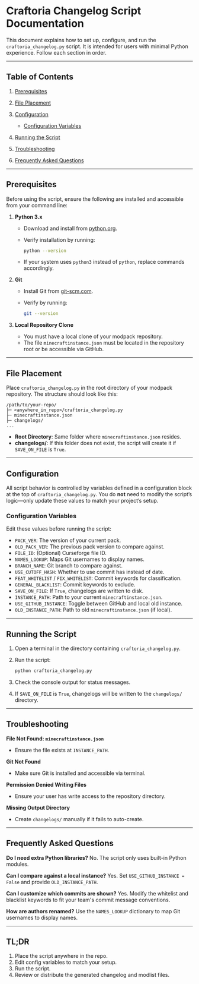 # Craftoria Changelog Script Documentation

This document explains how to set up, configure, and run the `craftoria_changelog.py` script. It is intended for users with minimal Python experience. Follow each section in order.

---

## Table of Contents

1. [Prerequisites](#prerequisites)
2. [File Placement](#file-placement)
3. [Configuration](#configuration)

   * [Configuration Variables](#configuration-variables)
4. [Running the Script](#running-the-script)
5. [Troubleshooting](#troubleshooting)
6. [Frequently Asked Questions](#frequently-asked-questions)

---

## Prerequisites

Before using the script, ensure the following are installed and accessible from your command line:

1. **Python 3.x**

   * Download and install from [python.org](https://www.python.org/downloads/).
   * Verify installation by running:

     ```bash
     python --version
     ```

   * If your system uses `python3` instead of `python`, replace commands accordingly.

2. **Git**

   * Install Git from [git-scm.com](https://git-scm.com/downloads).
   * Verify by running:

     ```bash
     git --version
     ```

3. **Local Repository Clone**

   * You must have a local clone of your modpack repository.
   * The file `minecraftinstance.json` must be located in the repository root or be accessible via GitHub.

---

## File Placement

Place `craftoria_changelog.py` in the root directory of your modpack repository. The structure should look like this:

```
/path/to/your-repo/
├─ <anywhere_in_repo>/craftoria_changelog.py
├─ minecraftinstance.json
├─ changelogs/
...
```

* **Root Directory**: Same folder where `minecraftinstance.json` resides.
* **changelogs/**: If this folder does not exist, the script will create it if `SAVE_ON_FILE` is `True`.

---

## Configuration

All script behavior is controlled by variables defined in a configuration block at the top of `craftoria_changelog.py`. You do **not** need to modify the script’s logic—only update these values to match your project’s setup.

### Configuration Variables

Edit these values before running the script:

* `PACK_VER`: The version of your current pack.
* `OLD_PACK_VER`: The previous pack version to compare against.
* `FILE_ID`: (Optional) Curseforge file ID.
* `NAMES_LOOKUP`: Maps Git usernames to display names.
* `BRANCH_NAME`: Git branch to compare against.
* `USE_CUTOFF_HASH`: Whether to use commit has instead of date.
* `FEAT_WHITELIST` / `FIX_WHITELIST`: Commit keywords for classification.
* `GENERAL_BLACKLIST`: Commit keywords to exclude.
* `SAVE_ON_FILE`: If `True`, changelogs are written to disk.
* `INSTANCE_PATH`: Path to your current `minecraftinstance.json`.
* `USE_GITHUB_INSTANCE`: Toggle between GitHub and local old instance.
* `OLD_INSTANCE_PATH`: Path to old `minecraftinstance.json` (if local).

---

## Running the Script

1. Open a terminal in the directory containing `craftoria_changelog.py`.
2. Run the script:

    ```bash
    python craftoria_changelog.py
    ```

3. Check the console output for status messages.
4. If `SAVE_ON_FILE` is `True`, changelogs will be written to the `changelogs/` directory.

---

## Troubleshooting

**File Not Found: `minecraftinstance.json`**

* Ensure the file exists at `INSTANCE_PATH`.

**Git Not Found**

* Make sure Git is installed and accessible via terminal.

**Permission Denied Writing Files**

* Ensure your user has write access to the repository directory.

**Missing Output Directory**

* Create `changelogs/` manually if it fails to auto-create.

---

## Frequently Asked Questions

**Do I need extra Python libraries?**
No. The script only uses built-in Python modules.

**Can I compare against a local instance?**
Yes. Set `USE_GITHUB_INSTANCE = False` and provide `OLD_INSTANCE_PATH`.

**Can I customize which commits are shown?**
Yes. Modify the whitelist and blacklist keywords to fit your team's commit message conventions.

**How are authors renamed?**
Use the `NAMES_LOOKUP` dictionary to map Git usernames to display names.

---

## TL;DR

1. Place the script anywhere in the repo.
2. Edit config variables to match your setup.
3. Run the script.
4. Review or distribute the generated changelog and modlist files.
